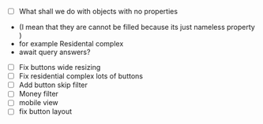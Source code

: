 - [ ] What shall we do with objects with no properties
- (I mean that they are cannot be filled because its just nameless property )
- for example Residental complex
- await query answers?
- [ ] Fix buttons wide resizing
- [ ] Fix residential complex lots of buttons
- [ ] Add button skip filter
- [ ] Money filter
- [ ] mobile view
- [ ] fix button layout